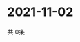 # 2021-11-02
  共 0条

  <!-- BEGIN -->
  <!-- 最后更新时间Tue Nov 02 2021 13:12:49 GMT+0000 (Coordinated Universal Time) -->
  
  <!-- END -->
  
  